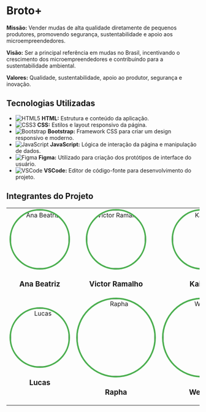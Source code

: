 # Broto+

**Missão:** Vender mudas de alta qualidade diretamente de pequenos produtores, promovendo segurança, sustentabilidade e apoio aos microempreendedores.

**Visão:** Ser a principal referência em mudas no Brasil, incentivando o crescimento dos microempreendedores e contribuindo para a sustentabilidade ambiental.

**Valores:** Qualidade, sustentabilidade, apoio ao produtor, segurança e inovação.

## Tecnologias Utilizadas

- ![HTML5](https://img.shields.io/badge/HTML5-E34F26?style=for-the-badge&logo=html5&logoColor=white) **HTML:** Estrutura e conteúdo da aplicação.
- ![CSS3](https://img.shields.io/badge/CSS3-1572B6?style=for-the-badge&logo=css3&logoColor=white) **CSS:** Estilos e layout responsivo da página.
- ![Bootstrap](https://img.shields.io/badge/Bootstrap-563D7C?style=for-the-badge&logo=bootstrap&logoColor=white) **Bootstrap:** Framework CSS para criar um design responsivo e moderno.
- ![JavaScript](https://img.shields.io/badge/JavaScript-F7DF1E?style=for-the-badge&logo=javascript&logoColor=black) **JavaScript:** Lógica de interação da página e manipulação de dados.
- ![Figma](https://img.shields.io/badge/Figma-F24E1E?style=for-the-badge&logo=figma&logoColor=white) **Figma:** Utilizado para criação dos protótipos de interface do usuário.
- ![VSCode](https://img.shields.io/badge/VSCode-0078D4?style=for-the-badge&logo=visual%20studio%20code&logoColor=white) **VSCode:** Editor de código-fonte para desenvolvimento do projeto.

## Integrantes do Projeto

<table>
  <tr>
    <td align="center">
      <a href="https://www.linkedin.com/in/beatriz-imarques/" target="_blank">
        <img src="BrotoMais/assets/imgs/grupo/bia.png" alt="Ana Beatriz" width="150px" style="border-radius: 50%; border: 4px solid #4CAF50;">
      </a>
      <h3>Ana Beatriz</h3>
    </td>
    <td align="center">
      <a href="https://www.linkedin.com/in/victor-ramalho-117396293/" target="_blank">
        <img src="BrotoMais/assets/imgs/grupo/Imagem_do_WhatsApp_de_2024-09-12_à_s__01.56.24_3f0699e0-removebg-preview.png" alt="Victor Ramalho" width="150px" style="border-radius: 50%; border: 4px solid #4CAF50;">
      </a>
      <h3>Victor Ramalho</h3>
    </td>
    <td align="center">
      <a href="https://www.linkedin.com/in/jesse-alves-52a564287/" target="_blank">
        <img src="BrotoMais/assets/imgs/grupo/kaique.png" alt="Kaique" width="150px" style="border-radius: 50%; border: 4px solid #4CAF50;">
      </a>
      <h3>Kaique</h3>
    </td>
  </tr>
  <tr>
    <td align="center">
      <a href="https://www.linkedin.com/in/lucas-carvalho-207a60207/" target="_blank">
        <img src="BrotoMais/assets/imgs/grupo/lucas-ofcial-removebg-preview.png" alt="Lucas" width="150px" style="border-radius: 50%; border: 4px solid #4CAF50;">
      </a>
      <h3>Lucas</h3>
    </td>
    <td align="center">
      <a href="https://www.linkedin.com/in/raphael-pereira-rps23/" target="_blank">
        <img src="BrotoMais/assets/imgs/grupo/rapha.png" alt="Rapha" width="200px" style="border-radius: 50%; border: 4px solid #4CAF50;">
      </a>
      <h3>Rapha</h3>
    </td>
    <td align="center">
      <a href="https://www.linkedin.com/in/wesley-rocha-908128321/" target="_blank">
        <img src="BrotoMais/assets/imgs/grupo/wesley.png" alt="Wesley" width="200px" style="border-radius: 50%; border: 4px solid #4CAF50;">
      </a>
      <h3>Wesley</h3>
